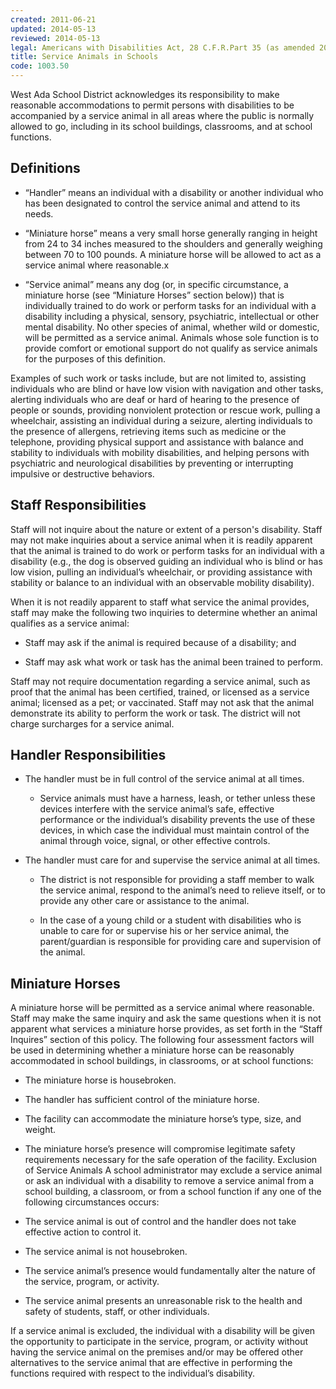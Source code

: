 ```yaml
---
created: 2011-06-21
updated: 2014-05-13
reviewed: 2014-05-13
legal: Americans with Disabilities Act, 28 C.F.R.Part 35 (as amended 2010) Section 504 of the Rehabilitation Act of 1973, 29 U.S.C. 794
title: Service Animals in Schools
code: 1003.50
---
```


West Ada School District acknowledges its responsibility to make reasonable accommodations to permit persons with disabilities to be accompanied by a service animal in all areas where the public is normally allowed to go, including in its school buildings, classrooms, and at school functions.

## Definitions

- “Handler” means an individual with a disability or another individual who has been designated to control the service animal and attend to its needs.

- “Miniature horse” means a very small horse generally ranging in height from 24 to 34 inches measured to the shoulders and generally weighing between 70 to 100 pounds. A miniature horse will be allowed to act as a service animal where reasonable.x

- “Service animal” means any dog (or, in specific circumstance, a miniature horse (see “Miniature Horses” section below)) that is individually trained to do work or perform tasks for an individual with a disability including a physical, sensory, psychiatric, intellectual or other mental disability. No other species of animal, whether wild or domestic, will be permitted as a service animal. Animals whose sole function is to provide comfort or emotional support do not qualify as service animals for the purposes of this definition.

Examples of such work or tasks include, but are not limited to, assisting individuals who are blind or have low vision with navigation and other tasks, alerting individuals who are deaf or hard of hearing to the presence of people or sounds, providing nonviolent protection or rescue work, pulling a wheelchair, assisting an individual during a seizure, alerting individuals to the presence of allergens, retrieving items such as medicine or the telephone, providing physical support and assistance with balance and stability to individuals with mobility disabilities, and helping persons with psychiatric and neurological disabilities by preventing or interrupting impulsive or destructive behaviors.

## Staff Responsibilities

Staff will not inquire about the nature or extent of a person's disability. Staff may not make inquiries about a service animal when it is readily apparent that the animal is trained to do work or perform tasks for an individual with a disability (e.g., the dog is observed guiding an individual who is blind or has low vision, pulling an individual’s wheelchair, or providing assistance with stability or balance to an individual with an observable mobility disability).

When it is not readily apparent to staff what service the animal provides, staff may make the following two inquiries to determine whether an animal qualifies as a service animal:

- Staff may ask if the animal is required because of a disability; and

- Staff may ask what work or task has the animal been trained to perform.

Staff may not require documentation regarding a service animal, such as proof that the animal has been certified, trained, or licensed as a service animal; licensed as a pet; or vaccinated. Staff may not ask that the animal demonstrate its ability to perform the work or task. The district will not charge surcharges for a service animal.

## Handler Responsibilities

- The handler must be in full control of the service animal at all times.

    - Service animals must have a harness, leash, or tether unless these devices interfere with the service animal’s safe, effective performance or the individual’s disability prevents the use of these devices, in which case the individual must maintain control of the animal through voice, signal, or other effective controls.

- The handler must care for and supervise the service animal at all times.

    - The district is not responsible for providing a staff member to walk the service animal, respond to the animal’s need to relieve itself, or to provide any other care or assistance to the animal.

    - In the case of a young child or a student with disabilities who is unable to care for or supervise his or her service animal, the parent/guardian is responsible for providing care and supervision of the animal.

## Miniature Horses

A miniature horse will be permitted as a service animal where reasonable. Staff may make the same inquiry and ask the same questions when it is not apparent what services a miniature horse provides, as set forth in the “Staff Inquires” section of this policy. The following four assessment factors will be used in determining whether a miniature horse can be reasonably accommodated in school buildings, in classrooms, or at school functions:

- The miniature horse is housebroken.

- The handler has sufficient control of the miniature horse.

- The facility can accommodate the miniature horse’s type, size, and weight.

- The miniature horse’s presence will compromise legitimate safety requirements necessary for the safe operation of the facility. Exclusion of Service Animals A school administrator may exclude a service animal or ask an individual with a disability to remove a service animal from a school building, a classroom, or from a school function if any one of the following circumstances occurs:

- The service animal is out of control and the handler does not take effective action to control it.

- The service animal is not housebroken.

- The service animal’s presence would fundamentally alter the nature of the service, program, or activity.

- The service animal presents an unreasonable risk to the health and safety of students, staff, or other individuals.

If a service animal is excluded, the individual with a disability will be given the opportunity to participate in the service, program, or activity without having the service animal on the premises and/or may be offered other alternatives to the service animal that are effective in performing the functions required with respect to the individual’s disability.

